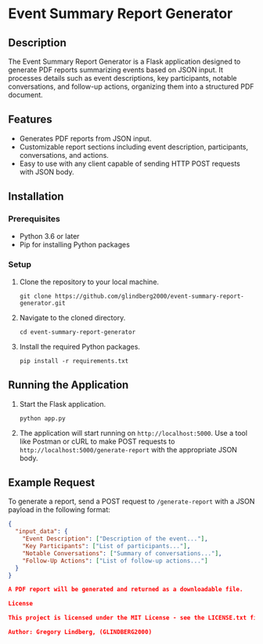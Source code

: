 # Event Summary Report Generator

## Description
The Event Summary Report Generator is a Flask application designed to generate PDF reports summarizing events based on JSON input. It processes details such as event descriptions, key participants, notable conversations, and follow-up actions, organizing them into a structured PDF document.

## Features
- Generates PDF reports from JSON input.
- Customizable report sections including event description, participants, conversations, and actions.
- Easy to use with any client capable of sending HTTP POST requests with JSON body.

## Installation

### Prerequisites
- Python 3.6 or later
- Pip for installing Python packages

### Setup
1. Clone the repository to your local machine.
    ```
    git clone https://github.com/glindberg2000/event-summary-report-generator.git
    ```
2. Navigate to the cloned directory.
    ```
    cd event-summary-report-generator
    ```
3. Install the required Python packages.
    ```
    pip install -r requirements.txt
    ```

## Running the Application
1. Start the Flask application.
    ```
    python app.py
    ```
2. The application will start running on `http://localhost:5000`. Use a tool like Postman or cURL to make POST requests to `http://localhost:5000/generate-report` with the appropriate JSON body.

## Example Request
To generate a report, send a POST request to `/generate-report` with a JSON payload in the following format:
```json
{
  "input_data": {
    "Event Description": ["Description of the event..."],
    "Key Participants": ["List of participants..."],
    "Notable Conversations": ["Summary of conversations..."],
    "Follow-Up Actions": ["List of follow-up actions..."]
  }
}

A PDF report will be generated and returned as a downloadable file.

License

This project is licensed under the MIT License - see the LICENSE.txt file for details.

Author: Gregory Lindberg, (GLINDBERG2000)